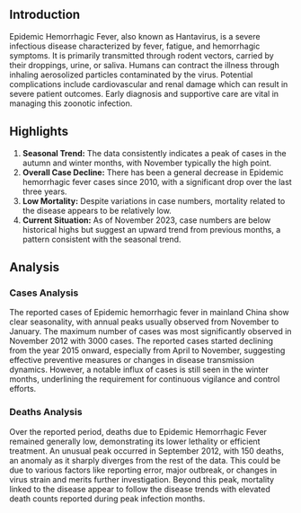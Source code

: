 ## Introduction

Epidemic Hemorrhagic Fever, also known as Hantavirus, is a severe infectious disease characterized by fever, fatigue, and hemorrhagic symptoms. It is primarily transmitted through rodent vectors, carried by their droppings, urine, or saliva. Humans can contract the illness through inhaling aerosolized particles contaminated by the virus. Potential complications include cardiovascular and renal damage which can result in severe patient outcomes. Early diagnosis and supportive care are vital in managing this zoonotic infection.


## Highlights

1. **Seasonal Trend:** The data consistently indicates a peak of cases in the autumn and winter months, with November typically the high point.<br/>
2. **Overall Case Decline:** There has been a general decrease in Epidemic hemorrhagic fever cases since 2010, with a significant drop over the last three years.<br/>
3. **Low Mortality:** Despite variations in case numbers, mortality related to the disease appears to be relatively low.<br/>
4. **Current Situation:** As of November 2023, case numbers are below historical highs but suggest an upward trend from previous months, a pattern consistent with the seasonal trend.<br/>

## Analysis

### Cases Analysis
The reported cases of Epidemic hemorrhagic fever in mainland China show clear seasonality, with annual peaks usually observed from November to January. The maximum number of cases was most significantly observed in November 2012 with 3000 cases. The reported cases started declining from the year 2015 onward, especially from April to November, suggesting effective preventive measures or changes in disease transmission dynamics. However, a notable influx of cases is still seen in the winter months, underlining the requirement for continuous vigilance and control efforts.

### Deaths Analysis
Over the reported period, deaths due to Epidemic Hemorrhagic Fever remained generally low, demonstrating its lower lethality or efficient treatment. An unusual peak occurred in September 2012, with 150 deaths, an anomaly as it sharply diverges from the rest of the data. This could be due to various factors like reporting error, major outbreak, or changes in virus strain and merits further investigation. Beyond this peak, mortality linked to the disease appear to follow the disease trends with elevated death counts reported during peak infection months.
